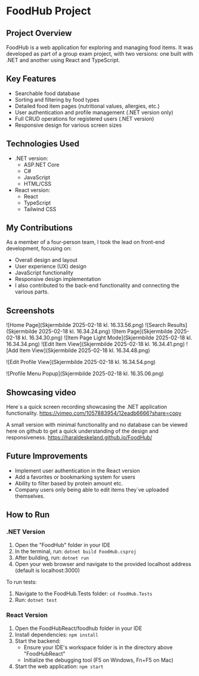 # FoodHub Project

## Project Overview
FoodHub is a web application for exploring and managing food items. It was developed as part of a group exam project, with two versions: one built with .NET and another using React and TypeScript.

## Key Features
- Searchable food database
- Sorting and filtering by food types
- Detailed food item pages (nutritional values, allergies, etc.)
- User authentication and profile management (.NET version only)
- Full CRUD operations for registered users (.NET version)
- Responsive design for various screen sizes

## Technologies Used
- .NET version:
  - ASP.NET Core
  - C#
  - JavaScript
  - HTML/CSS
- React version:
  - React
  - TypeScript
  - Tailwind CSS

## My Contributions
As a member of a four-person team, I took the lead on front-end development, focusing on:
- Overall design and layout
- User experience (UX) design
- JavaScript functionality
- Responsive design implementation
- I also contributed to the back-end functionality and connecting the various parts.

## Screenshots

![Home Page](Skjermbilde 2025-02-18 kl. 16.33.56.png)
![Search Results](Skjermbilde 2025-02-18 kl. 16.34.24.png)
![Item Page](Skjermbilde 2025-02-18 kl. 16.34.30.png)
![Item Page Light Mode](Skjermbilde 2025-02-18 kl. 16.34.34.png)
![Edit Item View](Skjermbilde 2025-02-18 kl. 16.34.41.png)
![Add Item View](Skjermbilde 2025-02-18 kl. 16.34.48.png)

![Edit Profile View](Skjermbilde 2025-02-18 kl. 16.34.54.png)

![Profile Menu Popup](Skjermbilde 2025-02-18 kl. 16.35.06.png)




## Showcasing video
Here´s a quick screen recording showcasing the .NET application functionality.
https://vimeo.com/1057883954/12eadb6666?share=copy

A small version with minimal functionality and no database can be viewed here on github to get a quick understanding of the design and responsiveness.
https://haraldeskeland.github.io/FoodHub/

## Future Improvements
- Implement user authentication in the React version
- Add a favorites or bookmarking system for users
- Ability to filter based by protein amount etc.
- Company users only being able to edit items they´ve uploaded themselves.

## How to Run

### .NET Version
1. Open the "FoodHub" folder in your IDE
2. In the terminal, run: `dotnet build FoodHub.csproj`
3. After building, run: `dotnet run`
4. Open your web browser and navigate to the provided localhost address (default is localhost:3000)

To run tests:
1. Navigate to the FoodHub.Tests folder: `cd FoodHub.Tests`
2. Run: `dotnet test`

### React Version
1. Open the FoodHubReact/foodhub folder in your IDE
2. Install dependencies: `npm install`
3. Start the backend:
   - Ensure your IDE's workspace folder is in the directory above "FoodHubReact"
   - Initialize the debugging tool (F5 on Windows, Fn+F5 on Mac)
4. Start the web application: `npm start`



